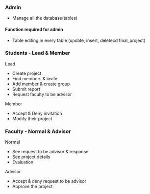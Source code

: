 ### **Admin**
- Manage all the database(tables)

#### Function required for admin

- Table editing in every table (update, insert, deletecd final_project)

### **Students** - Lead & Member

Lead
- Create project
- Find members & invite
- Add member & create group
- Submit report
- Request faculty to be advisor
  
Member
- Accept & Deny invitation
- Modify their project


### **Faculty** - Normal & Advisor

Normal
- See request to be advisor & response
- See project details
- Evaluation
  
Advisor
- Accept & deny request to be advisor
- Approve the project
